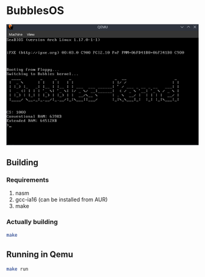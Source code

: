 # BubblesOS

![Image of the os running in Qemu](https://github.com/VegeSushi/BubblesOS/blob/main/md/Zrzut%20ekranu_20250926_194220.png?raw=true)

## Building

### Requirements

1. nasm
2. gcc-ia16 (can be installed from AUR)
3. make

### Actually building

```bash
make
```

## Running in Qemu

```bash
make run
```
